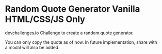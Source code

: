 # Random Quote Generator Vanilla HTML/CSS/JS Only

devchallenges.io Challenge to create a random quote generator. 

You can only copy the quote as of now. In future implementation, share with a modal will also be added.
